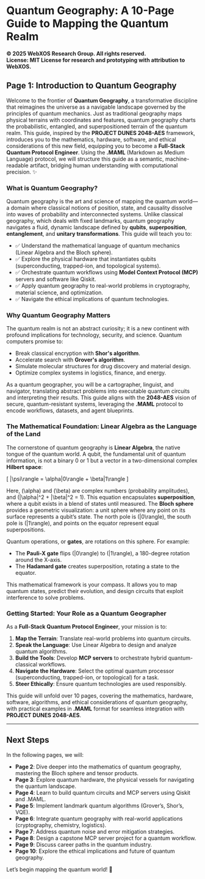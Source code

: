 # Quantum Geography: A 10-Page Guide to Mapping the Quantum Realm

**© 2025 WebXOS Research Group. All rights reserved.**  
**License: MIT License for research and prototyping with attribution to WebXOS.**

## Page 1: Introduction to Quantum Geography

Welcome to the frontier of **Quantum Geography**, a transformative discipline that reimagines the universe as a navigable landscape governed by the principles of quantum mechanics. Just as traditional geography maps physical terrains with coordinates and features, quantum geography charts the probabilistic, entangled, and superpositioned terrain of the quantum realm. This guide, inspired by the **PROJECT DUNES 2048-AES** framework, introduces you to the mathematics, hardware, software, and ethical considerations of this new field, equipping you to become a **Full-Stack Quantum Protocol Engineer**. Using the **.MAML** (Markdown as Medium Language) protocol, we will structure this guide as a semantic, machine-readable artifact, bridging human understanding with computational precision. ✨

### What is Quantum Geography?

Quantum geography is the art and science of mapping the quantum world—a domain where classical notions of position, state, and causality dissolve into waves of probability and interconnected systems. Unlike classical geography, which deals with fixed landmarks, quantum geography navigates a fluid, dynamic landscape defined by **qubits**, **superposition**, **entanglement**, and **unitary transformations**. This guide will teach you to:

- ✅ Understand the mathematical language of quantum mechanics (Linear Algebra and the Bloch sphere).
- ✅ Explore the physical hardware that instantiates qubits (superconducting, trapped-ion, and topological systems).
- ✅ Orchestrate quantum workflows using **Model Context Protocol (MCP)** servers and software like Qiskit.
- ✅ Apply quantum geography to real-world problems in cryptography, material science, and optimization.
- ✅ Navigate the ethical implications of quantum technologies.

### Why Quantum Geography Matters

The quantum realm is not an abstract curiosity; it is a new continent with profound implications for technology, security, and science. Quantum computers promise to:
- Break classical encryption with **Shor's algorithm**.
- Accelerate search with **Grover's algorithm**.
- Simulate molecular structures for drug discovery and material design.
- Optimize complex systems in logistics, finance, and energy.

As a quantum geographer, you will be a cartographer, linguist, and navigator, translating abstract problems into executable quantum circuits and interpreting their results. This guide aligns with the **2048-AES** vision of secure, quantum-resistant systems, leveraging the **.MAML** protocol to encode workflows, datasets, and agent blueprints.

### The Mathematical Foundation: Linear Algebra as the Language of the Land

The cornerstone of quantum geography is **Linear Algebra**, the native tongue of the quantum world. A qubit, the fundamental unit of quantum information, is not a binary 0 or 1 but a vector in a two-dimensional complex **Hilbert space**:

\[
|\psi\rangle = \alpha|0\rangle + \beta|1\rangle
\]

Here, \(\alpha\) and \(\beta\) are complex numbers (probability amplitudes), and \(|\alpha|^2 + |\beta|^2 = 1\). This equation encapsulates **superposition**, where a qubit exists in a blend of states until measured. The **Bloch sphere** provides a geometric visualization: a unit sphere where any point on its surface represents a qubit’s state. The north pole is \(|0\rangle\), the south pole is \(|1\rangle\), and points on the equator represent equal superpositions.

Quantum operations, or **gates**, are rotations on this sphere. For example:
- The **Pauli-X gate** flips \(|0\rangle\) to \(|1\rangle\), a 180-degree rotation around the X-axis.
- The **Hadamard gate** creates superposition, rotating a state to the equator.

This mathematical framework is your compass. It allows you to map quantum states, predict their evolution, and design circuits that exploit interference to solve problems.

### Getting Started: Your Role as a Quantum Geographer

As a **Full-Stack Quantum Protocol Engineer**, your mission is to:
1. **Map the Terrain**: Translate real-world problems into quantum circuits.
2. **Speak the Language**: Use Linear Algebra to design and analyze quantum algorithms.
3. **Build the Tools**: Develop **MCP servers** to orchestrate hybrid quantum-classical workflows.
4. **Navigate the Hardware**: Select the optimal quantum processor (superconducting, trapped-ion, or topological) for a task.
5. **Steer Ethically**: Ensure quantum technologies are used responsibly.

This guide will unfold over 10 pages, covering the mathematics, hardware, software, algorithms, and ethical considerations of quantum geography, with practical examples in **.MAML** format for seamless integration with **PROJECT DUNES 2048-AES**.

---

## Next Steps

In the following pages, we will:
- **Page 2**: Dive deeper into the mathematics of quantum geography, mastering the Bloch sphere and tensor products.
- **Page 3**: Explore quantum hardware, the physical vessels for navigating the quantum landscape.
- **Page 4**: Learn to build quantum circuits and MCP servers using Qiskit and .MAML.
- **Page 5**: Implement landmark quantum algorithms (Grover’s, Shor’s, VQE).
- **Page 6**: Integrate quantum geography with real-world applications (cryptography, chemistry, logistics).
- **Page 7**: Address quantum noise and error mitigation strategies.
- **Page 8**: Design a capstone MCP server project for a quantum workflow.
- **Page 9**: Discuss career paths in the quantum industry.
- **Page 10**: Explore the ethical implications and future of quantum geography.

Let’s begin mapping the quantum world! 🐪
